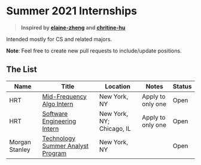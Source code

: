
# Summer 2021 Internships

> **Inspired by [elaine-zheng](https://github.com/elaine-zheng/summer2020internships) and [chritine-hu](https://github.com/christine-hu/summer-2019-internships)**


Intended mostly for CS and related majors.


 **Note**: Feel free to create new pull requests to include/update positions.

## The List

| Name  |  Title |  Location |  Notes | Status |
|---|---|---|---|---|
|  HRT | [Mid-Frequency Algo Intern](https://www.hudsonrivertrading.com/careers/job/?gh_jid=2160228) | New York, NY | Apply to only one  | Open
|  HRT | [Software Engineering Intern](https://www.hudsonrivertrading.com/careers/job/?gh_jid=2160225) | New York, NY; Chicago, IL | Apply to only one  | Open
|  Morgan Stanley | [Technology Summer Analyst Program](https://morganstanley.tal.net/vx/lang-en-GB/mobile-0/brand-2/user-2429102/xf-3786f0ce9359/candidate/so/pm/1/pl/1/opp/9768-2021-Technology-Summer-Analyst-Program-New-York/en-GB) | New York, NY |   | Open
